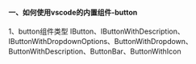 #### 一、如何使用vscode的内置组件-button
1、button组件类型
IButton、IButtonWithDescription、IButtonWithDropdownOptions、ButtonWithDropdown、ButtonWithDescription、ButtonBar、ButtonWithIcon




